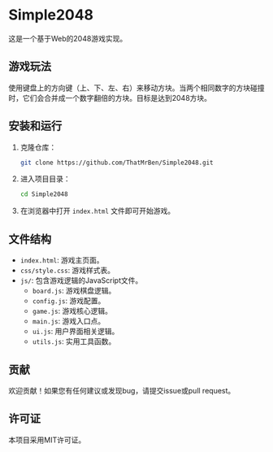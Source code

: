 # Simple2048

这是一个基于Web的2048游戏实现。

## 游戏玩法

使用键盘上的方向键（上、下、左、右）来移动方块。当两个相同数字的方块碰撞时，它们会合并成一个数字翻倍的方块。目标是达到2048方块。

## 安装和运行

1. 克隆仓库：
   ```bash
   git clone https://github.com/ThatMrBen/Simple2048.git
   ```
2. 进入项目目录：
   ```bash
   cd Simple2048
   ```
3. 在浏览器中打开 `index.html` 文件即可开始游戏。

## 文件结构

- `index.html`: 游戏主页面。
- `css/style.css`: 游戏样式表。
- `js/`: 包含游戏逻辑的JavaScript文件。
  - `board.js`: 游戏棋盘逻辑。
  - `config.js`: 游戏配置。
  - `game.js`: 游戏核心逻辑。
  - `main.js`: 游戏入口点。
  - `ui.js`: 用户界面相关逻辑。
  - `utils.js`: 实用工具函数。

## 贡献

欢迎贡献！如果您有任何建议或发现bug，请提交issue或pull request。

## 许可证

本项目采用MIT许可证。